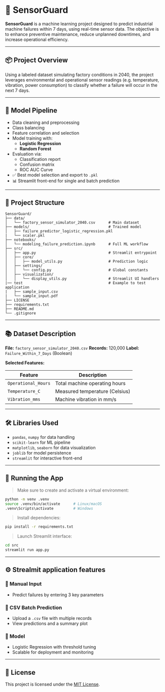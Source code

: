 
# 🚧 SensorGuard

**SensorGuard** is a machine learning project designed to predict industrial machine failures within 7 days, using real-time sensor data. The objective is to enhance preventive maintenance, reduce unplanned downtimes, and increase operational efficiency.

---

## 📦 Project Overview

Using a labeled dataset simulating factory conditions in 2040, the project leverages environmental and operational sensor readings (e.g. temperature, vibration, power consumption) to classify whether a failure will occur in the next 7 days.

---

## 🧠 Model Pipeline

- Data cleaning and preprocessing
- Class balancing
- Feature correlation and selection
- Model training with:
  - **Logistic Regression**
  - **Random Forest**
- Evaluation via:
  - Classification report
  - Confusion matrix
  - ROC AUC Curve
- ✅ Best model selection and export to `.pkl`
- 📊 Streamlit front-end for single and batch prediction

---

## 📁 Project Structure

```
SensorGuard/
├── data/
│   └── factory_sensor_simulator_2040.csv      # Main dataset
├── models/                                    # Trained model
│   ├── failure_predictor_logistic_regression.pkl
|   └── scaler.pkl
├── notebooks/
│   └── modeling_failure_prediction.ipynb      # Full ML workflow
├── src/
│   ├── app.py                                 # Streamlit entrypoint
│   ├── core/
│   │   ├── model_utils.py                     # Prediction logic
│   ├── settings/
│   │   └── config.py                          # Global constants
│   ├── visualization/
│   │   └── display_utils.py                   # Streamlit UI handlers
|── test                                       # Example to test application
|   ├── sample_input.csv
|   └── sample_input.pdf
├── LICENSE
├── requirements.txt
├── README.md
└── .gitignore
```

---

## 📚 Dataset Description

**File:** `factory_sensor_simulator_2040.csv`
**Records:** 120,000
**Label:** `Failure_Within_7_Days` (Boolean)

**Selected Features:**

| Feature               | Description                               |
|------------------------|-------------------------------------------|
| `Operational_Hours`    | Total machine operating hours             |
| `Temperature_C`        | Measured temperature (Celsius)            |
| `Vibration_mms`        | Machine vibration in mm/s                 |

---

## 🛠️ Libraries Used

- `pandas`, `numpy` for data handling
- `scikit-learn` for ML pipeline
- `matplotlib`, `seaborn` for data visualization
- `joblib` for model persistence
- `streamlit` for interactive front-end

---

## 🚀 Running the App

> Make sure to create and activate a virtual environment:

```bash
python -m venv .venv
source .venv/bin/activate      # Linux/macOS
.venv\Scripts\activate         # Windows
```

> Install dependencies:

```bash
pip install -r requirements.txt
```

> Launch Streamlit interface:

```bash
cd src
streamlit run app.py
```

---

## ⚙️ Strealmit application features

### 🔎 Manual Input

- Predict failures by entering 3 key parameters

### 📂 CSV Batch Prediction

- Upload a `.csv` file with multiple records
- View predictions and a summary plot

### 🧪 Model

- Logistic Regression with threshold tuning
- Scalable for deployment and monitoring

---

## 📄 License

This project is licensed under the [MIT License](https://opensource.org/licenses/MIT).

